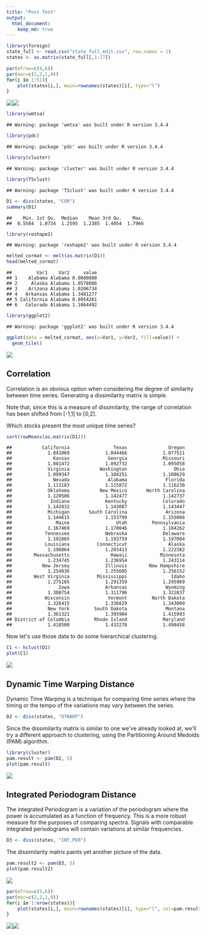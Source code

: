 ```yaml
---
title: "Post Test"
output: 
  html_document:
    keep_md: true
---
```




```r
library(foreign)
state_full <- read.csv("state_full_edit.csv", row.names = 1)
states <- as.matrix(state_full[,1:17])

par(mfrow=c(6,6))
par(mar=c(2,2,1,0))
for(i in 1:51){
    plot(states[i,], main=rownames(states)[i], type="l")
}
```

![](TimeSeriesStates_files/figure-html/unnamed-chunk-1-1.png)<!-- -->![](TimeSeriesStates_files/figure-html/unnamed-chunk-1-2.png)<!-- -->


```r
library(wmtsa)
```

```
## Warning: package 'wmtsa' was built under R version 3.4.4
```

```r
library(pdc)
```

```
## Warning: package 'pdc' was built under R version 3.4.4
```

```r
library(cluster)
```

```
## Warning: package 'cluster' was built under R version 3.4.4
```

```r
library(TSclust)
```

```
## Warning: package 'TSclust' was built under R version 3.4.4
```


```r
D1 <- diss(states, "COR")
summary(D1)
```

```
##    Min. 1st Qu.  Median    Mean 3rd Qu.    Max. 
##  0.5584  1.0734  1.2595  1.2385  1.4054  1.7966
```

```r
library(reshape2)
```

```
## Warning: package 'reshape2' was built under R version 3.4.4
```

```r
melted_cormat <- melt(as.matrix(D1))
head(melted_cormat)
```

```
##         Var1    Var2     value
## 1    Alabama Alabama 0.0000000
## 2     Alaska Alabama 1.0578086
## 3    Arizona Alabama 1.0206734
## 4   Arkansas Alabama 1.3481277
## 5 California Alabama 0.8954261
## 6   Colorado Alabama 1.1064492
```

```r
library(ggplot2)
```

```
## Warning: package 'ggplot2' was built under R version 3.4.4
```

```r
ggplot(data = melted_cormat, aes(x=Var1, y=Var2, fill=value)) + 
  geom_tile()
```

![](TimeSeriesStates_files/figure-html/unnamed-chunk-3-1.png)<!-- -->
## Correlation

Correlation is an obvious option when considering the degree of similarity between time series. Generating a dissimilarity matrix is simple.

Note that, since this is a measure of dissimilarity, the range of correlation has been shifted from [-1,1] to [0,2].

Which stocks present the most unique time series?


```r
sort(rowMeans(as.matrix(D1)))
```

```
##           California                Texas               Oregon 
##             1.041069             1.044466             1.077511 
##               Kansas              Georgia             Missouri 
##             1.081472             1.092732             1.095058 
##             Virginia           Washington                 Ohio 
##             1.099347             1.104251             1.108629 
##               Nevada              Alabama              Florida 
##             1.113183             1.115872             1.116230 
##             Oklahoma           New Mexico       North Carolina 
##             1.120586             1.142477             1.142737 
##              Indiana             Kentucky             Colorado 
##             1.142832             1.143087             1.143447 
##             Michigan       South Carolina              Arizona 
##             1.144615             1.153799             1.155066 
##                Maine                 Utah         Pennsylvania 
##             1.167469             1.170046             1.184262 
##            Tennessee             Nebraska             Delaware 
##             1.192865             1.193759             1.197084 
##            Louisiana          Connecticut               Alaska 
##             1.198864             1.203413             1.222382 
##        Massachusetts               Hawaii            Minnesota 
##             1.234745             1.236954             1.243114 
##           New Jersey             Illinois        New Hampshire 
##             1.254036             1.255605             1.256152 
##        West Virginia          Mississippi                Idaho 
##             1.275165             1.291359             1.295969 
##                 Iowa             Arkansas              Wyoming 
##             1.308754             1.311796             1.322837 
##            Wisconsin              Vermont         North Dakota 
##             1.326415             1.336829             1.343009 
##             New York         South Dakota              Montana 
##             1.361321             1.395904             1.415993 
## District of Columbia         Rhode Island             Maryland 
##             1.418500             1.432278             1.498458
```

Now let's use those data to do some hierarchical clustering.


```r
C1 <- hclust(D1)
plot(C1)
```

![](TimeSeriesStates_files/figure-html/unnamed-chunk-5-1.png)<!-- -->

## Dynamic Time Warping Distance

Dynamic Time Warping is a technique for comparing time series where the timing or the tempo of the variations may vary between the series.


```r
D2 <- diss(states, "DTWARP")
```

Since the dissimilarity matrix is similar to one we've already looked at, we'll try a different approach to clustering, using the Partitioning Around Medoids (PAM) algorithm.


```r
library(cluster)
pam.result <- pam(D2, 5)
plot(pam.result)
```

![](TimeSeriesStates_files/figure-html/unnamed-chunk-7-1.png)<!-- -->

## Integrated Periodogram Distance

The integrated Periodogram is a variation of the periodogram where the power is accumulated as a function of frequency. This is a more robust measure for the purposes of comparing spectra. Signals with comparable integrated periodograms will contain variations at similar frequencies.


```r
D3 <- diss(states, "INT.PER")
```

The dissimilarity matrix paints yet another picture of the data. 


```r
pam.result2 <- pam(D3, 5)
plot(pam.result2)
```

![](TimeSeriesStates_files/figure-html/unnamed-chunk-9-1.png)<!-- -->


```r
par(mfrow=c(5,6))
par(mar=c(2,2,1,0))
for(i in 1:nrow(states)){
    plot(states[i,], main=rownames(states)[i], type="l", col=pam.result$clustering[i]+1,lwd=2)
}
```

![](TimeSeriesStates_files/figure-html/unnamed-chunk-10-1.png)<!-- -->![](TimeSeriesStates_files/figure-html/unnamed-chunk-10-2.png)<!-- -->

